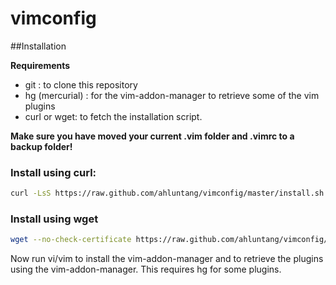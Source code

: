 vimconfig
=========

##Installation

**Requirements**

* git : to clone this repository
* hg (mercurial) : for the vim-addon-manager to retrieve some of the vim plugins
* curl or wget: to fetch the installation script.

**Make sure you have moved your current .vim folder and .vimrc to a backup folder!**

### Install using curl:

```bash
curl -LsS https://raw.github.com/ahluntang/vimconfig/master/install.sh | bash
```

### Install using wget

```bash
wget --no-check-certificate https://raw.github.com/ahluntang/vimconfig/master/install.sh -O - | bash
```

Now run vi/vim to install the vim-addon-manager and to retrieve the plugins using the vim-addon-manager.
This requires hg for some plugins.
